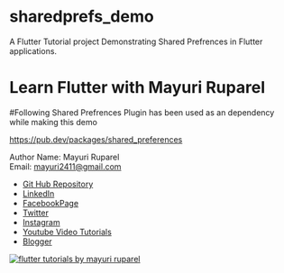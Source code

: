 # sharedprefs_demo

A Flutter Tutorial project Demonstrating Shared Prefrences in Flutter applications.

# Learn Flutter with Mayuri Ruparel

#Following Shared Prefrences Plugin has been used as an dependency while making this demo

https://pub.dev/packages/shared_preferences

Author Name: Mayuri Ruparel
<br/>
Email: mayuri2411@gmail.com

- [Git Hub Repository](https://github.com/mayuriruparel/flutter_demo_apps)
- [LinkedIn](https://www.linkedin.com/in/mayurirajani/)
- [FacebookPage](https://www.facebook.com/ReevaAcademy/)
- [Twitter](https://twitter.com/mayuriur)
- [Instagram](https://www.instagram.com/mayuriruparel/)
- [Youtube Video Tutorials](https://www.youtube.com/channel/UCZt89L51JcD17IjIyipWPhQ)
- [Blogger](http://catchmayuri.blogspot.com/)

<a href='https://www.youtube.com/channel/UCZt89L51JcD17IjIyipWPhQ'>
<img src='https://github.com/mayuriruparel/flutter_demo_apps/blob/master/preview_images/Flutter%20tutorial%20series%20with%20mayuri%20ruparel%20learn%20flutter%202019.png' alt='flutter tutorials by mayuri ruparel'/>
</a>